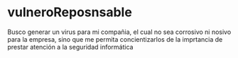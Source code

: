 # vulneroReposnsable
Busco generar un virus para mi compañia, el cual no sea corrosivo ni nosivo para la empresa, sino que me permita concientizarlos de la imprtancia de prestar atención a la seguridad informática 
